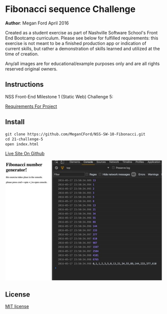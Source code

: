 # Fibonacci sequence Challenge

**Author**: Megan Ford April 2016 


Created as a student exercise as part of Nashville Software School's Front End Bootcamp curriculum. Please see below for fulfilled requirements: this exercise is not meant to be a finished production app or indication of current skills, but rather a demonstration of skills learned and utilized at the time of creation.


Any/all images are for educational/example purposes only and are all rights reserved original owners. 


## Instructions


NSS Front-End Milestone 1 (Static Web) Challenge 5: 


[Requirements For Project](https://github.com/nashville-software-school/front-end-milestones/blob/master/2-the-static-web/challenges/SW_INDIVIDUAL_CHALLENGES.md#challenge-1)



## Install


``` 
git clone https://github.com/MeganCFord/NSS-SW-10-Fibonacci.git
cd 21-challenge-5
open index.html
```

[Live Site On Github](http://megancford.github.io/NSS-SW-10-Fibonacci)


![screenshot](fibonacci-screenshot.jpg)


## License 


[MIT license](LICENSE.md)


